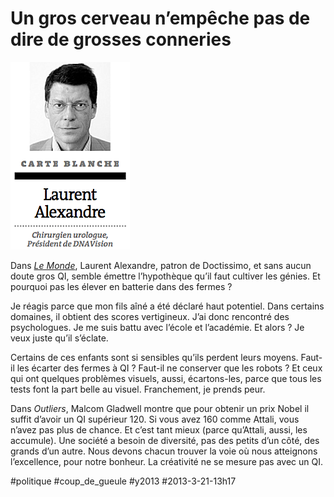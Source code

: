 # Un gros cerveau n’empêche pas de dire de grosses conneries

![](_i/alexandre.png)

Dans [*Le Monde*](http://www.emerydolige.fr/qi-laurent-alexandre-nbic), Laurent Alexandre, patron de Doctissimo, et sans aucun doute gros QI, semble émettre l’hypothèque qu’il faut cultiver les génies. Et pourquoi pas les élever en batterie dans des fermes ?

Je réagis parce que mon fils aîné a été déclaré haut potentiel. Dans certains domaines, il obtient des scores vertigineux. J’ai donc rencontré des psychologues. Je me suis battu avec l’école et l’académie. Et alors ? Je veux juste qu’il s’éclate.

Certains de ces enfants sont si sensibles qu’ils perdent leurs moyens. Faut-il les écarter des fermes à QI ? Faut-il ne conserver que les robots ? Et ceux qui ont quelques problèmes visuels, aussi, écartons-les, parce que tous les tests font la part belle au visuel. Franchement, je prends peur.

Dans *Outliers*, Malcom Gladwell montre que pour obtenir un prix Nobel il suffit d’avoir un QI supérieur 120. Si vous avez 160 comme Attali, vous n’avez pas plus de chance. Et c’est tant mieux (parce qu’Attali, aussi, les accumule). Une société a besoin de diversité, pas des petits d’un côté, des grands d’un autre. Nous devons chacun trouver la voie où nous atteignons l’excellence, pour notre bonheur. La créativité ne se mesure pas avec un QI.

#politique #coup_de_gueule #y2013 #2013-3-21-13h17
